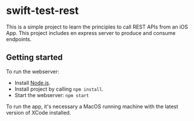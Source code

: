 # swift-test-rest

This is a simple project to learn the principles to call REST APIs from an iOS App. This project includes en express server to produce and consume endpoints.

## Getting started

To run the webserver:

* Install [Node.js](https://nodejs.org/en/).
* Install project by calling `npm install`.
* Start the webserver: `npm start`

To run the app, it's necessary a MacOS running machine with the latest version of XCode installed.

